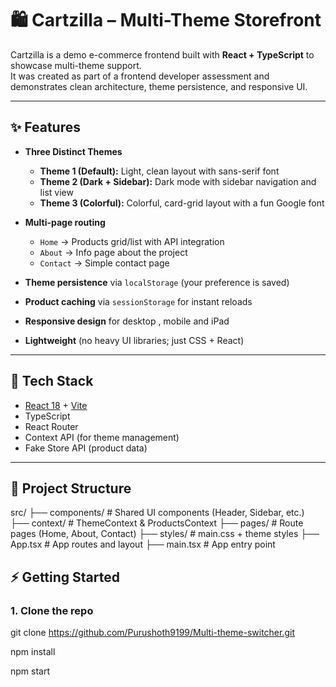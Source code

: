 # 🛍️ Cartzilla – Multi-Theme Storefront

Cartzilla is a demo e-commerce frontend built with **React + TypeScript** to showcase multi-theme support.  
It was created as part of a frontend developer assessment and demonstrates clean architecture, theme persistence, and responsive UI.

---

## ✨ Features

- **Three Distinct Themes**
  - **Theme 1 (Default):** Light, clean layout with sans-serif font
  - **Theme 2 (Dark + Sidebar):** Dark mode with sidebar navigation and list view
  - **Theme 3 (Colorful):** Colorful, card-grid layout with a fun Google font

- **Multi-page routing**
  - `Home` → Products grid/list with API integration
  - `About` → Info page about the project
  - `Contact` → Simple contact page

- **Theme persistence** via `localStorage` (your preference is saved)
- **Product caching** via `sessionStorage` for instant reloads
- **Responsive design** for desktop , mobile and iPad
- **Lightweight** (no heavy UI libraries; just CSS + React)

---

## 🚀 Tech Stack

- [React 18](https://react.dev/) + [Vite](https://vitejs.dev/)  
- TypeScript  
- React Router  
- Context API (for theme management)  
- Fake Store API (product data)  

---

## 📂 Project Structure

src/
├── components/ # Shared UI components (Header, Sidebar, etc.)
├── context/ # ThemeContext & ProductsContext
├── pages/ # Route pages (Home, About, Contact)
├── styles/ # main.css + theme styles
├── App.tsx # App routes and layout
├── main.tsx # App entry point


## ⚡ Getting Started

### 1. Clone the repo

git clone https://github.com/Purushoth9199/Multi-theme-switcher.git

<!-- Install dependencies -->
npm install

 <!-- Start the dev server -->
 npm start